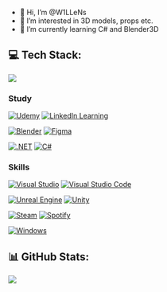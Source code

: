 - 👋 Hi, I’m @W1LLeNs
- 👀 I’m interested in 3D models, props etc. 
- 🌱 I’m currently learning C# and Blender3D


## 💻 Tech Stack:

![](https://github-readme-stats.vercel.app/api?username=NINEZERN&theme=dark&hide_border=false&include_all_commits=false&count_private=false)<br/>

### **Study**
[![Udemy](https://img.shields.io/badge/Udemy-A435F0?logo=udemy&logoColor=fff)](#)
[![LinkedIn Learning](https://custom-icon-badges.demolab.com/badge/LinkedIn%20Learning-0A66C2?logo=linkedin-white&logoColor=fff)](#)  

[![Blender](https://img.shields.io/badge/Blender-%23F5792A.svg?logo=blender&logoColor=white)](#)
[![Figma](https://img.shields.io/badge/Figma-F24E1E?logo=figma&logoColor=white)](#)

[![.NET](https://img.shields.io/badge/.NET-512BD4?logo=dotnet&logoColor=fff)](#)
[![C#](https://custom-icon-badges.demolab.com/badge/C%23-%23239120.svg?logo=cshrp&logoColor=white)](#)  

### **Skills**
[![Visual Studio](https://custom-icon-badges.demolab.com/badge/Visual%20Studio-5C2D91.svg?&logo=visual-studio&logoColor=white)](#)
[![Visual Studio Code](https://custom-icon-badges.demolab.com/badge/Visual%20Studio%20Code-0078d7.svg?logo=vsc&logoColor=white)](#)

[![Unreal Engine](https://img.shields.io/badge/Unreal%20Engine-%23313131.svg?logo=unrealengine&logoColor=white)](#)
[![Unity](https://img.shields.io/badge/Unity-%23000000.svg?logo=unity&logoColor=white)](#)

[![Steam](https://img.shields.io/badge/Steam-%23000000.svg?logo=steam&logoColor=white)](#)
[![Spotify](https://img.shields.io/badge/Spotify-1ED760?logo=spotify&logoColor=white)](#)

[![Windows](https://custom-icon-badges.demolab.com/badge/Windows-0078D6?logo=windows11&logoColor=white)](#)



## 📊 GitHub Stats:
![](https://github-readme-stats.vercel.app/api/top-langs/?username=W1LLeNs&theme=nord&hide_border=true&include_all_commits=false&count_private=false&layout=compact)
<!---
W1LLeNs/W1LLeNs is a ✨ special ✨ repository because its `README.md` (this file) appears on your GitHub profile.
You can click the Preview link to take a look at your changes.
--->
